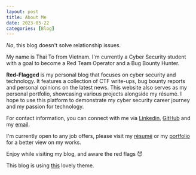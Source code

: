 ```yaml
---
layout: post
title: About Me
date: 2023-05-22
categories: [Blog]
---
```


*No*, this blog doesn't solve relationship issues.

My name is Thai To from Vietnam. I'm currently a Cyber Security student with a goal to become a Red Team Operator and a Bug Bounty Hunter.

**Red-Flagged** is my personal blog that focuses on cyber security and technology. It features a collection of CTF write-ups, bug bounty reports and personal opinions on the latest news. This website also serves as my personal portfolio, showcasing various projects alongside my résumé. I hope to use this platform to demonstrate my cyber security career journey and my passion for technology.

For contact information, you can connect with me via [Linkedin](https://linkedin.com/to/thai-to), [GitHub](https://github.com/mottomythai) and my [email](mailto:thaito.work@gmail.com).

I'm currently open to any job offers, please visit my [résumé](https://drive.google.com/file/d/1vxhw1l0syX03XPGe_v1zm3yDYfafq2XN/view?usp=share_link) or my [portfolio](https://mottomythai.github.io/posts/portfolio) for a better view on my works.

Enjoy while visiting my blog, and aware the red flags 😈

This blog is using [this](https://github.com/sharadcodes/jekyll-theme-serial-programmer) lovely theme.